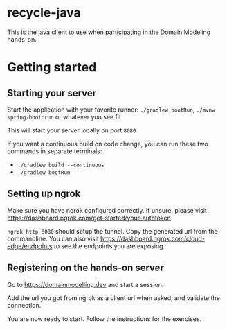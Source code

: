 # recycle-java
This is the java client to use when participating in the Domain Modeling hands-on.

# Getting started
## Starting your server
Start the application with your favorite runner: `./gradlew bootRun`, `./mvnw spring-boot:run` or whatever you see fit

This will start your server locally on port `8080`

If you want a continuous build on code change, you can run these two commands in separate terminals:
- `./gradlew build --continuous`
- `./gradlew bootRun`

## Setting up ngrok
Make sure you have ngrok configured correctly. If unsure, please visit https://dashboard.ngrok.com/get-started/your-authtoken

`ngrok http 8080` should  setup the tunnel. Copy the generated url from the commandline.
You can also visit https://dashboard.ngrok.com/cloud-edge/endpoints to see the endpoints you are exposing.

## Registering on the hands-on server
Go to https://domainmodelling.dev and start a session.

Add the url you got from ngrok as a client url when asked, and validate the connection.

You are now ready to start. Follow the instructions for the exercises.
